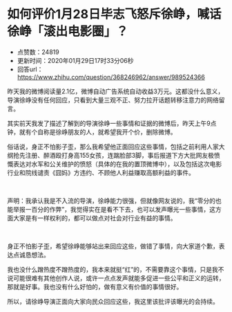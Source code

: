 # 如何评价1月28日毕志飞怒斥徐峥，喊话徐峥「滚出电影圈」？
- 点赞数：24819
- 更新时间：2020年01月29日17时33分06秒
- 回答url：https://www.zhihu.com/question/368246962/answer/989524366
<body>
 <p data-pid="5u3iToZU">昨天我的微博阅读量2.1亿，微博自动广告系统自动收益3万元。这都没什么意义，导演徐峥没有任何回应，只看到大量三观不正、努力拉开话题转移注意力的网络留言。</p>
 <p data-pid="idpoHtNz">其实前天我发了描述了解到的导演徐峥一些事情和证据的微博后，昨天上午9点钟，就有个自称是徐峥朋友的人，就希望我开个价，删除微博。</p>
 <p data-pid="T1iY2TjD">俗话说，身正不怕影子歪，那么我希望他正面回应这些事情，包括之前利用人家大纲抢先注册、醉酒殴打身高155女孩，连踹脸部3脚，事后报道下方大批网友极愤慨表达对水军和公关维护的愤怒（具体的在我的置顶微博中），以及包括这次电影行业和院线谴责《囧妈》方违约、不顾他人利益赚取高额利益的事件。</p>
 <p class="ztext-empty-paragraph"><br></p>
 <p data-pid="x98V6JY2">声明：我承认我是不入流的导演，徐峥能力很强，但就像网友说的，我“零分的也能举报一百分的作弊”，我觉得实在是看不下去，也可以发声曝光一些事情，这方面大家是有一样权利的，都可以做点对社会对行业有益的事情。</p>
 <p class="ztext-empty-paragraph"><br></p>
 <p data-pid="zcH3hdlv">身正不怕影子歪，希望徐峥能够站出来回应这些，做错了事情，向大家道个歉，表达点诚恳想法。</p>
 <p data-pid="zBrgHOxk">我也没什么蹭热度不蹭热度的，我本来就挺“红”的，不需要靠这个事情，只是我不说可能很难有其他创作人说，或许一点点发声就能多促进一些公平和正义的运转，那就是好事。我也没有什么好怕的，做有意义有价值的事情很好。</p>
 <p data-pid="LTH8rJli">所以，请徐峥导演正面向大家向民众回应这些，我这里该批评该曝光的会持续。</p>
</body>